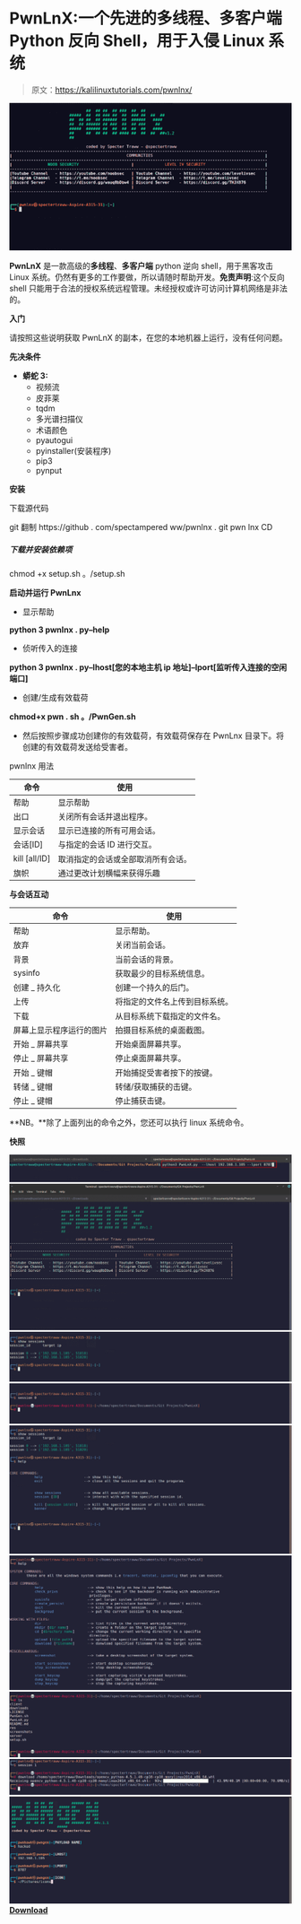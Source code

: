 # PwnLnX:一个先进的多线程、多客户端 Python 反向 Shell，用于入侵 Linux 系统

> 原文：<https://kalilinuxtutorials.com/pwnlnx/>

[![PwnLnX : An Advanced Multi-Threaded, Multi-Client Python Reverse Shell For Hacking Linux Systems](img/42f2c251ad2f1cc5de50720666ac13ef.png "PwnLnX : An Advanced Multi-Threaded, Multi-Client Python Reverse Shell For Hacking Linux Systems")](https://1.bp.blogspot.com/-Kqq-aAOM2fU/YJfIt1wAPPI/AAAAAAAAJB4/0wwvk_TeLPAq9p9n8NsjE1UtGjvbuEDVQCLcBGAsYHQ/s728/PwnLnX%25281%2529.png)

**PwnLnX** 是一款高级的**多线程**、**多客户端** python 逆向 shell，用于黑客攻击 Linux 系统。仍然有更多的工作要做，所以请随时帮助开发。**免责声明**:这个反向 shell 只能用于合法的授权系统远程管理。未经授权或许可访问计算机网络是非法的。

**入门**

请按照这些说明获取 PwnLnX 的副本，在您的本地机器上运行，没有任何问题。

**先决条件**

*   **蟒蛇 3:**
    *   视频流
    *   皮菲莱
    *   tqdm
    *   多光谱扫描仪
    *   术语颜色
    *   pyautogui
    *   pyinstaller(安装程序)
    *   pip3
    *   pynput

**安装**

下载源代码

git 翻制 https://github . com/spectampered ww/pwnlnx . git
pwn lnx CD

##### 下载并安装依赖项

chmod +x setup.sh
。/setup.sh

**启动并运行 PwnLnx**

*   显示帮助

**python 3 pwnlnx . py–help**

*   侦听传入的连接

**python 3 pwnlnx . py–lhost[您的本地主机 ip 地址]–lport[监听传入连接的空闲端口]**

*   创建/生成有效载荷

**chmod+x pwn . sh
。/PwnGen.sh**

*   然后按照步骤成功创建你的有效载荷，有效载荷保存在 PwnLnx 目录下。将创建的有效载荷发送给受害者。

pwnlnx 用法

| 命令 | 使用 |
| --- | --- |
| 帮助 | 显示帮助 |
| 出口 | 关闭所有会话并退出程序。 |
| 显示会话 | 显示已连接的所有可用会话。 |
| 会话[ID] | 与指定的会话 ID 进行交互。 |
| kill [all/ID] | 取消指定的会话或全部取消所有会话。 |
| 旗帜 | 通过更改计划横幅来获得乐趣 |

**与会话互动**

| 命令 | 使用 |
| --- | --- |
| 帮助 | 显示帮助。 |
| 放弃 | 关闭当前会话。 |
| 背景 | 当前会话的背景。 |
| sysinfo | 获取最少的目标系统信息。 |
| 创建 _ 持久化 | 创建一个持久的后门。 |
| 上传 | 将指定的文件名上传到目标系统。 |
| 下载 | 从目标系统下载指定的文件名。 |
| 屏幕上显示程序运行的图片 | 拍摄目标系统的桌面截图。 |
| 开始 _ 屏幕共享 | 开始桌面屏幕共享。 |
| 停止 _ 屏幕共享 | 停止桌面屏幕共享。 |
| 开始 _ 键帽 | 开始捕捉受害者按下的按键。 |
| 转储 _ 键帽 | 转储/获取捕获的击键。 |
| 停止 _ 键帽 | 停止捕获击键。 |

**NB。**除了上面列出的命令之外，您还可以执行 linux 系统命令。

**快照**

![](img/6a9256c33ce4536dff96ff81943f561d.png)![](img/6ffb2d730d57e74332ec818c38fb37b9.png)![](img/294336781b9f6b236b378ed916de453c.png)![](img/d007bdd5d4c44b1992c5572b76906228.png)![](img/278de38194d8346bfe156c5dd4497709.png)![](img/6ef9b34d7143fa93738cdc9b2624e2ea.png)![](img/55623292a234ab7934cd86b8068b4cdd.png)![](img/e0191db83c116a67d3a4c98028688619.png)![](img/678894e2fc1ac747f0a51c3285d8f3b2.png)[**Download**](https://github.com/spectertraww/PwnLnX)